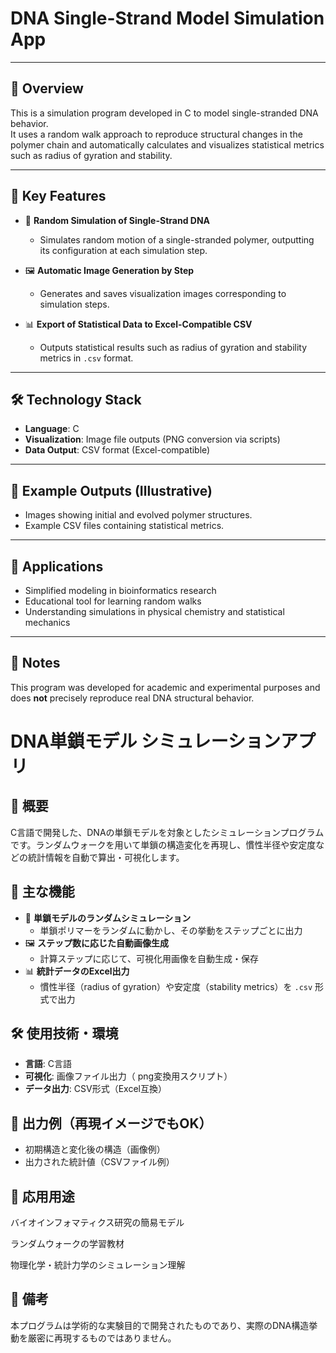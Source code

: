 # DNA Single-Strand Model Simulation App

---

## 🧬 Overview

This is a simulation program developed in C to model single-stranded DNA behavior.  
It uses a random walk approach to reproduce structural changes in the polymer chain and automatically calculates and visualizes statistical metrics such as radius of gyration and stability.

---

## 🔧 Key Features

- 🎲 **Random Simulation of Single-Strand DNA**
  - Simulates random motion of a single-stranded polymer, outputting its configuration at each simulation step.

- 🖼 **Automatic Image Generation by Step**
  - Generates and saves visualization images corresponding to simulation steps.

- 📊 **Export of Statistical Data to Excel-Compatible CSV**
  - Outputs statistical results such as radius of gyration and stability metrics in `.csv` format.

---

## 🛠 Technology Stack

- **Language**: C
- **Visualization**: Image file outputs (PNG conversion via scripts)
- **Data Output**: CSV format (Excel-compatible)

---

## 📸 Example Outputs (Illustrative)

- Images showing initial and evolved polymer structures.
- Example CSV files containing statistical metrics.

---

## 🧪 Applications

- Simplified modeling in bioinformatics research  
- Educational tool for learning random walks  
- Understanding simulations in physical chemistry and statistical mechanics

---

## 📌 Notes

This program was developed for academic and experimental purposes and does **not** precisely reproduce real DNA structural behavior.


# DNA単鎖モデル シミュレーションアプリ

## 🧬 概要
C言語で開発した、DNAの単鎖モデルを対象としたシミュレーションプログラムです。ランダムウォークを用いて単鎖の構造変化を再現し、慣性半径や安定度などの統計情報を自動で算出・可視化します。

## 🔧 主な機能
- 🎲 **単鎖モデルのランダムシミュレーション**
  - 単鎖ポリマーをランダムに動かし、その挙動をステップごとに出力
- 🖼 **ステップ数に応じた自動画像生成**
  - 計算ステップに応じて、可視化用画像を自動生成・保存
- 📊 **統計データのExcel出力**
  - 慣性半径（radius of gyration）や安定度（stability metrics）を `.csv` 形式で出力

## 🛠 使用技術・環境
- **言語**: C言語
- **可視化**: 画像ファイル出力（ png変換用スクリプト）
- **データ出力**: CSV形式（Excel互換）

## 📸 出力例（再現イメージでもOK）
- 初期構造と変化後の構造（画像例）
- 出力された統計値（CSVファイル例）

## 🧪 応用用途
バイオインフォマティクス研究の簡易モデル

ランダムウォークの学習教材

物理化学・統計力学のシミュレーション理解

## 📌 備考
本プログラムは学術的な実験目的で開発されたものであり、実際のDNA構造挙動を厳密に再現するものではありません。
